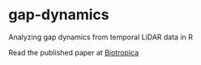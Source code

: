 # gap-dynamics
Analyzing gap dynamics from temporal LiDAR data in R

Read the published paper at [Biotropica](https://onlinelibrary.wiley.com/doi/10.1111/btp.13226)
